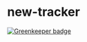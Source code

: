 # new-tracker

[![Greenkeeper badge](https://badges.greenkeeper.io/dhis2/capture-core.svg)](https://greenkeeper.io/)
